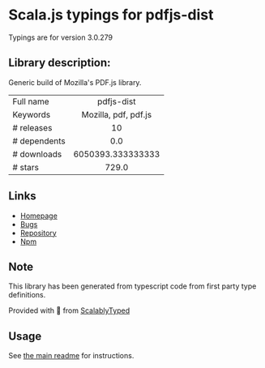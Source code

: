 
# Scala.js typings for pdfjs-dist

Typings are for version 3.0.279

## Library description:
Generic build of Mozilla's PDF.js library.

|                    |                 |
| ------------------ | :-------------: |
| Full name          | pdfjs-dist |
| Keywords           | Mozilla, pdf, pdf.js |
| # releases         | 10 |
| # dependents       | 0.0 |
| # downloads        | 6050393.333333333 |
| # stars            | 729.0 |

## Links
- [Homepage](http://mozilla.github.io/pdf.js/)
- [Bugs](https://github.com/mozilla/pdf.js/issues)
- [Repository](https://github.com/mozilla/pdfjs-dist)
- [Npm](https://www.npmjs.com/package/pdfjs-dist)
    


## Note
This library has been generated from typescript code from first party type definitions.

Provided with :purple_heart: from [ScalablyTyped](https://github.com/oyvindberg/ScalablyTyped)

## Usage
See [the main readme](../../readme.md) for instructions.


